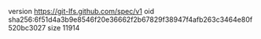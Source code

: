 version https://git-lfs.github.com/spec/v1
oid sha256:6f51d4a3b9e8546f20e36662f2b67829f38947f4afb263c3464e80f520bc3027
size 11914
